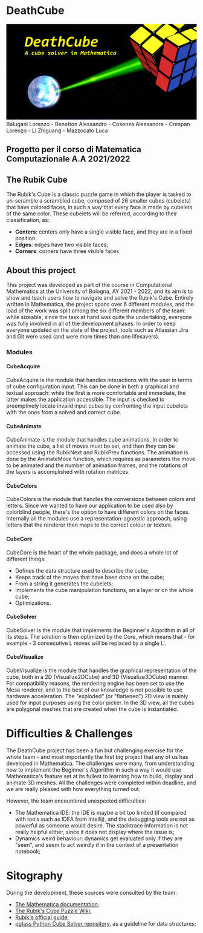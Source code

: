 # DeathCube
![DeathCube](Images/deathcube_logo.jpeg)
Balugani Lorenzo - Benetton Alessandro - Cosenza Alessandra - Crespan Lorenzo - Li Zhiguang - Mazzocato Luca

## Progetto per il corso di Matematica Computazionale A.A 2021/2022

## The Rubik Cube
The Rubik's Cube is a classic puzzle game in which the player is tasked to un-scramble a scrambled cube, composed of 26 smaller cubes (cubelets) that have colored faces, in such a way that every face is made by cubelets of the same color. These cubelets will be referred, according to their classification, as:
- **Centers**: centers only have a single visible face, and they are in a fixed position.
- **Edges**: edges have two visible faces;
- **Corners**: corners have three visible faces

## About this project
This project was developed as part of the course in Computational Mathematics at the University of Bologna, AY 2021 - 2022, and its aim is to show and teach users how to navigate and solve the Rubik's Cube. 
Entirely written in Mathematica, the project spans over 6 different modules, and the load of the work was split among the six different members of the team: while sizeable, since the task at hand was quite the undertaking, everyone was fully involved in all of the development phases.
In order to keep everyone updated on the state of the project, tools such as Atlassian Jira and Git were used (and were more times than one lifesavers).
### Modules
#### CubeAcquire
CubeAcquire is the module that handles interactions with the user in terms of cube configuration input. This can be done in both a graphical and textual approach: while the first is more comfortable and immediate, the latter makes the application accessible.
The input is checked to preemptively locate invalid input cubes by confronting the input cubelets with the ones from a solved and correct cube.
#### CubeAnimate
CubeAnimate is the module that handles cube animations.
In order to animate the cube, a list of moves must be set, and then they can be accessed using the RubikNext and RubikPrev functions.
The animation is done by the AnimateMove function, which requires as parameters the move to be animated and the number of animation frames, and the rotations of the layers is accomplished with rotation matrices.
#### CubeColors
CubeColors is the module that handles the conversions between colors and letters.
Since we wanted to have our application to be used also by colorblind people, there's the option to have different colors on the faces.
Internally all the modules use a representation-agnostic approach, using letters that the renderer then maps to the correct colour or texture.
#### CubeCore
CubeCore is the heart of the whole package, and does a whole lot of different things:
- Defines the data structure used to describe the cube;
- Keeps track of the moves that have been done on the cube;
- From a string it generates the cubelets;
- Implements the cube manipulation functions, on a layer or on the whole cube;
- Optimizations.
#### CubeSolver
CubeSolver is the module that implements the Beginner's Algorithm in all of its steps. The solution is then optimized by the Core, which means that - for example - 3 consecutive L moves will be replaced by a single L'.
#### CubeVisualize
CubeVisualize is the module that handles the graphical representation of the cube, both in a 2D (Visualize2DCube) and 3D (Visualize3DCube) manner. For compatibility reasons, the rendering engine has been set to use the Mesa renderer, and to the best of our knowledge is not possible to use hardware acceleration.
The "exploded" (or "flattened") 2D view is mainly used for input purposes using the color picker.
In the 3D view, all the cubes are polygonal meshes that are created when the cube is instantiated.
# Difficulties & Challenges
The DeathCube project has been a fun but challenging exercise for the whole team - and most importantly the first big project that any of us has developed in Mathematica. The challenges were many, from understanding how to implement the Beginner's Algorithm in such a way it would use Mathematica's feature set at its fullest to learning how to build, display and animate 3D meshes. All the challenges were completed within deadline, and we are really pleased with how everything turned out.

However, the team encountered unexpected difficulties:
- The Mathematica IDE: the IDE is maybe a bit too limited (if compared with tools such as IDEA from Intellij), and the debugging tools are not as powerful as someone would desire. The stacktrace information is not really helpful either, since it does not display where the issue is;
- Dynamics weird behaviour: dynamics get evaluated only if they are "seen", and seem to act weirdly if in the context of a presentation notebook;

# Sitography
During the development, these sources were consulted by the team:
- [The Mathematica documentation](https://reference.wolfram.com/language/);
- [The Rubik's Cube Puzzle Wiki](https://ruwix.com);
- [Rubik's official guide](https://rubiks.com/solve-it);
- [pglass Python Cube Solver repository](https://github.com/pglass/cube), as a guideline for data structures;
